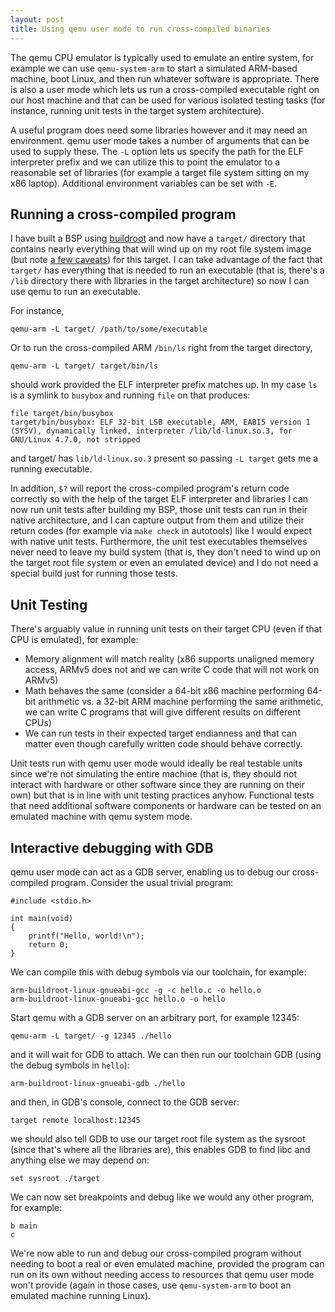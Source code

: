 ```yaml
---
layout: post
title: Using qemu user mode to run cross-compiled binaries
---
```


The qemu CPU emulator is typically used to emulate an entire system, for example
we can use `qemu-system-arm` to start a simulated ARM-based machine, boot Linux, and then run whatever software is appropriate. There is also a user mode which lets us run a cross-compiled executable right on our host machine and that can be used for various isolated testing tasks (for instance, running unit tests in the target system architecture).

A useful program does need some libraries however and it may need an environment.  qemu user mode takes a number of arguments that can be used to supply these. The `-L` option lets us specify the path for the ELF interpreter prefix and we can utilize this to point the emulator to a reasonable set of libraries (for example a target file system sitting on my x86 laptop).  Additional environment variables can be set with `-E`.

## Running a cross-compiled program

I have built a BSP using [buildroot](https://buildroot.org/) and now have a `target/` directory that contains nearly everything that will wind up on my root file system image (but note [a few caveats](https://buildroot.org/downloads/manual/manual.html#faq-why-not-use-target-as-chroot)) for this target. I can take advantage of the fact that `target/` has everything that is needed to run an executable (that is, there's a `/lib` directory there with libraries in the target architecture) so now I can use qemu to run an executable.

For instance,

    qemu-arm -L target/ /path/to/some/executable

Or to run the cross-compiled ARM `/bin/ls` right from the target directory,

    qemu-arm -L target/ target/bin/ls

should work provided the ELF interpreter prefix matches up. In my case `ls` is a symlink to `busybox` and running `file` on that produces:

    file target/bin/busybox 
    target/bin/busybox: ELF 32-bit LSB executable, ARM, EABI5 version 1 (SYSV), dynamically linked, interpreter /lib/ld-linux.so.3, for GNU/Linux 4.7.0, not stripped

and target/ has `lib/ld-linux.so.3` present so passing `-L target` gets me a running executable.

In addition, `$?` will report the cross-compiled program's return code correctly so with the help of the target ELF interpreter and libraries I can now run unit tests after building my BSP, those unit tests can run in their native architecture, and I can capture output from them and utilize their return codes (for example via `make check` in autotools) like I would expect with native unit tests. Furthermore, the unit test executables themselves never need to leave my build system (that is, they don't need to wind up on the target root file system or even an emulated device) and I do not need a special build just for running those tests.

## Unit Testing

There's arguably value in running unit tests on their target CPU (even if that CPU is emulated), for example:

* Memory alignment will match reality (x86 supports unaligned memory access, ARMv5 does not and we can write C code that will not work on ARMv5)
* Math behaves the same (consider a 64-bit x86 machine performing 64-bit arithmetic vs. a 32-bit ARM machine performing the same arithmetic, we can write C programs that will give different results on different CPUs)
* We can run tests in their expected target endianness and that can matter even though carefully written code should behave correctly.

Unit tests run with qemu user mode would ideally be real testable units since we're not simulating the entire machine (that is, they should not interact with hardware or other software since they are running on their own) but that is in line with unit testing practices anyhow.  Functional tests that need additional software components or hardware can be tested on an emulated machine with qemu system mode.

## Interactive debugging with GDB

qemu user mode can act as a GDB server, enabling us to debug our cross-compiled program.  Consider the usual trivial program:

    #include <stdio.h>

    int main(void)
    {
        printf("Hello, world!\n");
        return 0;
    }

We can compile this with debug symbols via our toolchain, for example:

    arm-buildroot-linux-gnueabi-gcc -g -c hello.c -o hello.o
    arm-buildroot-linux-gnueabi-gcc hello.o -o hello

Start qemu with a GDB server on an arbitrary port, for example 12345:

    qemu-arm -L target/ -g 12345 ./hello

and it will wait for GDB to attach.  We can then run our toolchain GDB (using the debug symbols in `hello`):

    arm-buildroot-linux-gnueabi-gdb ./hello

and then, in GDB's console, connect to the GDB server:

    target remote localhost:12345

we should also tell GDB to use our target root file system as the sysroot (since that's where all the libraries are), this enables GDB to find libc and anything else we may depend on:

    set sysroot ./target

We can now set breakpoints and debug like we would any other program, for example:

    b main
    c

We're now able to run and debug our cross-compiled program without needing to boot a real or even emulated machine, provided the program can run on its own without needing access to resources that qemu user mode won't provide (again in those cases, use `qemu-system-arm` to boot an emulated machine running Linux).

